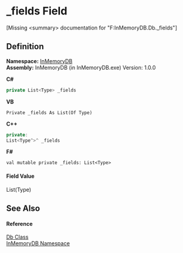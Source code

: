 # _fields Field


\[Missing &lt;summary&gt; documentation for "F:InMemoryDB.Db._fields"\]



## Definition
**Namespace:** <a href="044e8d7f-0f94-a8b4-bd65-529f6359fdf7">InMemoryDB</a>  
**Assembly:** InMemoryDB (in InMemoryDB.exe) Version: 1.0.0

**C#**
``` C#
private List<Type> _fields
```
**VB**
``` VB
Private _fields As List(Of Type)
```
**C++**
``` C++
private:
List<Type^>^ _fields
```
**F#**
``` F#
val mutable private _fields: List<Type>
```



#### Field Value
List(Type)

## See Also


#### Reference
<a href="072256a6-4e86-2a0a-723b-934e64bcdb43">Db Class</a>  
<a href="044e8d7f-0f94-a8b4-bd65-529f6359fdf7">InMemoryDB Namespace</a>  
